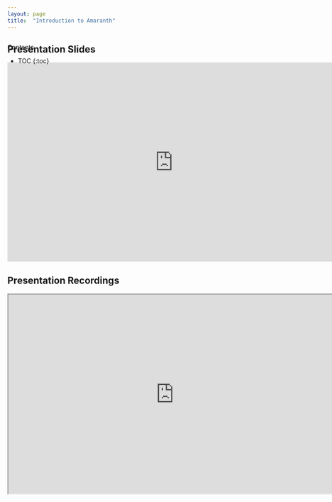 ```yaml
---
layout: page
title:  "Introduction to Amaranth"
---
```



<div id="toc_container" style="position: absolute" markdown="1">
<p class="toc_title">Contents</p>

* TOC
{:toc}
</div>

## Presentation Slides
<iframe src="https://docs.google.com/presentation/d/e/2PACX-1vRpf9lmGHAuBhyKuLVwTPl5UmwQMtWqdUROGSDDAlawvqzWPlzqWvKPLYQM_uGrNuITUKFMYO_P7e_F/embed?start=false&loop=false&delayms=10000" frameborder="0" width="746" height="449" allowfullscreen="true" mozallowfullscreen="true" webkitallowfullscreen="true"></iframe>

## Presentation Recordings
<iframe src="https://drive.google.com/file/d/1gxTxqEXXBajHuhQJBCl-pdvkfzmkvro7/preview" width="746" height="449" allow="autoplay"></iframe>
